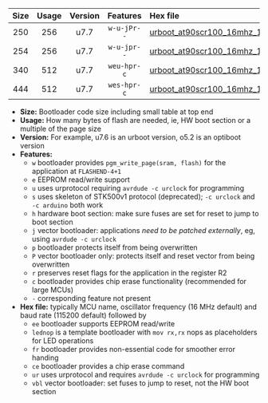 |Size|Usage|Version|Features|Hex file|
|:-:|:-:|:-:|:-:|:--|
|250|256|u7.7|`w-u-jPr--`|[urboot_at90scr100_16mhz_115200bps_lednop_ur_vbl.hex](https://raw.githubusercontent.com/stefanrueger/urboot.hex/main/mcus/at90scr100/fcpu_16mhz/115200_bps/urboot_at90scr100_16mhz_115200bps_lednop_ur_vbl.hex)|
|254|256|u7.7|`w-u-jpr--`|[urboot_at90scr100_16mhz_115200bps_lednop_fr_ur_vbl.hex](https://raw.githubusercontent.com/stefanrueger/urboot.hex/main/mcus/at90scr100/fcpu_16mhz/115200_bps/urboot_at90scr100_16mhz_115200bps_lednop_fr_ur_vbl.hex)|
|340|512|u7.7|`weu-hpr-c`|[urboot_at90scr100_16mhz_115200bps_ee_lednop_fr_ce_ur.hex](https://raw.githubusercontent.com/stefanrueger/urboot.hex/main/mcus/at90scr100/fcpu_16mhz/115200_bps/urboot_at90scr100_16mhz_115200bps_ee_lednop_fr_ce_ur.hex)|
|444|512|u7.7|`wes-hpr-c`|[urboot_at90scr100_16mhz_115200bps_ee_lednop_fr_ce.hex](https://raw.githubusercontent.com/stefanrueger/urboot.hex/main/mcus/at90scr100/fcpu_16mhz/115200_bps/urboot_at90scr100_16mhz_115200bps_ee_lednop_fr_ce.hex)|

- **Size:** Bootloader code size including small table at top end
- **Usage:** How many bytes of flash are needed, ie, HW boot section or a multiple of the page size
- **Version:** For example, u7.6 is an urboot version, o5.2 is an optiboot version
- **Features:**
  + `w` bootloader provides `pgm_write_page(sram, flash)` for the application at `FLASHEND-4+1`
  + `e` EEPROM read/write support
  + `u` uses urprotocol requiring `avrdude -c urclock` for programming
  + `s` uses skeleton of STK500v1 protocol (deprecated); `-c urclock` and `-c arduino` both work
  + `h` hardware boot section: make sure fuses are set for reset to jump to boot section
  + `j` vector bootloader: applications *need to be patched externally*, eg, using `avrdude -c urclock`
  + `p` bootloader protects itself from being overwritten
  + `P` vector bootloader only: protects itself and reset vector from being overwritten
  + `r` preserves reset flags for the application in the register R2
  + `c` bootloader provides chip erase functionality (recommended for large MCUs)
  + `-` corresponding feature not present
- **Hex file:** typically MCU name, oscillator frequency (16 MHz default) and baud rate (115200 default) followed by
  + `ee` bootloader supports EEPROM read/write
  + `lednop` is a template bootloader with `mov rx,rx` nops as placeholders for LED operations
  + `fr` bootloader provides non-essential code for smoother error handing
  + `ce` bootloader provides a chip erase command
  + `ur` uses urprotocol and requires `avrdude -c urclock` for programming
  + `vbl` vector bootloader: set fuses to jump to reset, not the HW boot section
